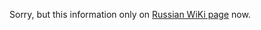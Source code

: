 Sorry, but this information only on <a href='http://code.google.com/p/rt-n56u/wiki/WebInterface?wl=ru'>Russian WiKi page</a> now.